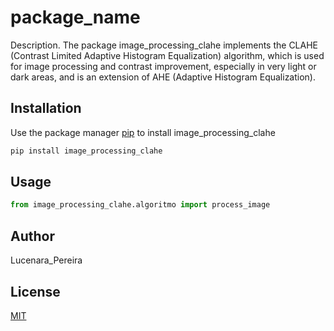 # package_name

Description. 
The package image_processing_clahe implements the CLAHE (Contrast Limited Adaptive Histogram Equalization) algorithm, which is used for image processing and contrast improvement, especially in very light or dark areas, and is an extension of AHE (Adaptive Histogram Equalization).

## Installation

Use the package manager [pip](https://pip.pypa.io/en/stable/) to install image_processing_clahe

```bash
pip install image_processing_clahe
```

## Usage

```python
from image_processing_clahe.algoritmo import process_image
```

## Author
Lucenara_Pereira

## License
[MIT](https://choosealicense.com/licenses/mit/)